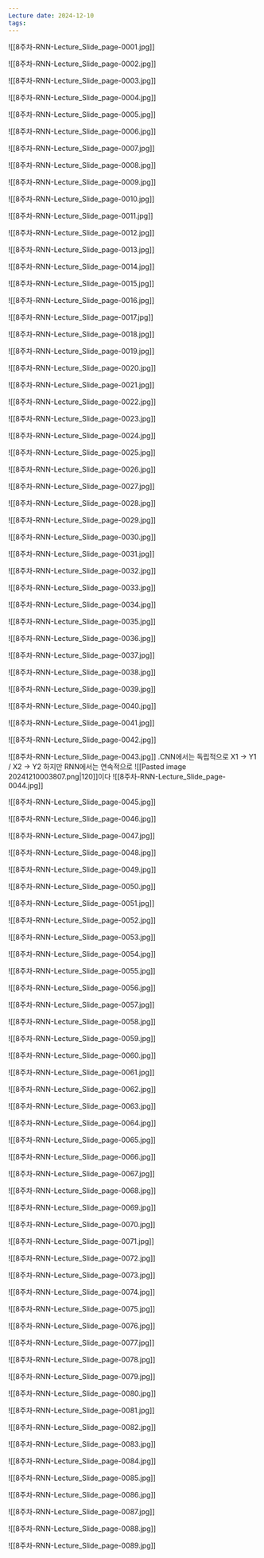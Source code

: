 ```yaml
---
Lecture date: 2024-12-10
tags:
---
```


![[8주차-RNN-Lecture_Slide_page-0001.jpg]]

![[8주차-RNN-Lecture_Slide_page-0002.jpg]]

![[8주차-RNN-Lecture_Slide_page-0003.jpg]]

![[8주차-RNN-Lecture_Slide_page-0004.jpg]]

![[8주차-RNN-Lecture_Slide_page-0005.jpg]]

![[8주차-RNN-Lecture_Slide_page-0006.jpg]]

![[8주차-RNN-Lecture_Slide_page-0007.jpg]]

![[8주차-RNN-Lecture_Slide_page-0008.jpg]]

![[8주차-RNN-Lecture_Slide_page-0009.jpg]]

![[8주차-RNN-Lecture_Slide_page-0010.jpg]]

![[8주차-RNN-Lecture_Slide_page-0011.jpg]]

![[8주차-RNN-Lecture_Slide_page-0012.jpg]]

![[8주차-RNN-Lecture_Slide_page-0013.jpg]]

![[8주차-RNN-Lecture_Slide_page-0014.jpg]]

![[8주차-RNN-Lecture_Slide_page-0015.jpg]]

![[8주차-RNN-Lecture_Slide_page-0016.jpg]]

![[8주차-RNN-Lecture_Slide_page-0017.jpg]]

![[8주차-RNN-Lecture_Slide_page-0018.jpg]]

![[8주차-RNN-Lecture_Slide_page-0019.jpg]]

![[8주차-RNN-Lecture_Slide_page-0020.jpg]]

![[8주차-RNN-Lecture_Slide_page-0021.jpg]]

![[8주차-RNN-Lecture_Slide_page-0022.jpg]]

![[8주차-RNN-Lecture_Slide_page-0023.jpg]]

![[8주차-RNN-Lecture_Slide_page-0024.jpg]]

![[8주차-RNN-Lecture_Slide_page-0025.jpg]]

![[8주차-RNN-Lecture_Slide_page-0026.jpg]]

![[8주차-RNN-Lecture_Slide_page-0027.jpg]]

![[8주차-RNN-Lecture_Slide_page-0028.jpg]]

![[8주차-RNN-Lecture_Slide_page-0029.jpg]]

![[8주차-RNN-Lecture_Slide_page-0030.jpg]]

![[8주차-RNN-Lecture_Slide_page-0031.jpg]]

![[8주차-RNN-Lecture_Slide_page-0032.jpg]]

![[8주차-RNN-Lecture_Slide_page-0033.jpg]]

![[8주차-RNN-Lecture_Slide_page-0034.jpg]]

![[8주차-RNN-Lecture_Slide_page-0035.jpg]]

![[8주차-RNN-Lecture_Slide_page-0036.jpg]]

![[8주차-RNN-Lecture_Slide_page-0037.jpg]]

![[8주차-RNN-Lecture_Slide_page-0038.jpg]]

![[8주차-RNN-Lecture_Slide_page-0039.jpg]]

![[8주차-RNN-Lecture_Slide_page-0040.jpg]]

![[8주차-RNN-Lecture_Slide_page-0041.jpg]]

![[8주차-RNN-Lecture_Slide_page-0042.jpg]]

![[8주차-RNN-Lecture_Slide_page-0043.jpg]]
.CNN에서는 독립적으로 X1 -> Y1 / X2 -> Y2
하지만 RNN에서는 연속적으로 ![[Pasted image 20241210003807.png|120]]이다
![[8주차-RNN-Lecture_Slide_page-0044.jpg]]

![[8주차-RNN-Lecture_Slide_page-0045.jpg]]

![[8주차-RNN-Lecture_Slide_page-0046.jpg]]

![[8주차-RNN-Lecture_Slide_page-0047.jpg]]

![[8주차-RNN-Lecture_Slide_page-0048.jpg]]

![[8주차-RNN-Lecture_Slide_page-0049.jpg]]

![[8주차-RNN-Lecture_Slide_page-0050.jpg]]

![[8주차-RNN-Lecture_Slide_page-0051.jpg]]

![[8주차-RNN-Lecture_Slide_page-0052.jpg]]

![[8주차-RNN-Lecture_Slide_page-0053.jpg]]

![[8주차-RNN-Lecture_Slide_page-0054.jpg]]

![[8주차-RNN-Lecture_Slide_page-0055.jpg]]

![[8주차-RNN-Lecture_Slide_page-0056.jpg]]

![[8주차-RNN-Lecture_Slide_page-0057.jpg]]

![[8주차-RNN-Lecture_Slide_page-0058.jpg]]

![[8주차-RNN-Lecture_Slide_page-0059.jpg]]

![[8주차-RNN-Lecture_Slide_page-0060.jpg]]

![[8주차-RNN-Lecture_Slide_page-0061.jpg]]

![[8주차-RNN-Lecture_Slide_page-0062.jpg]]

![[8주차-RNN-Lecture_Slide_page-0063.jpg]]

![[8주차-RNN-Lecture_Slide_page-0064.jpg]]

![[8주차-RNN-Lecture_Slide_page-0065.jpg]]

![[8주차-RNN-Lecture_Slide_page-0066.jpg]]

![[8주차-RNN-Lecture_Slide_page-0067.jpg]]

![[8주차-RNN-Lecture_Slide_page-0068.jpg]]

![[8주차-RNN-Lecture_Slide_page-0069.jpg]]

![[8주차-RNN-Lecture_Slide_page-0070.jpg]]

![[8주차-RNN-Lecture_Slide_page-0071.jpg]]

![[8주차-RNN-Lecture_Slide_page-0072.jpg]]

![[8주차-RNN-Lecture_Slide_page-0073.jpg]]

![[8주차-RNN-Lecture_Slide_page-0074.jpg]]

![[8주차-RNN-Lecture_Slide_page-0075.jpg]]

![[8주차-RNN-Lecture_Slide_page-0076.jpg]]

![[8주차-RNN-Lecture_Slide_page-0077.jpg]]

![[8주차-RNN-Lecture_Slide_page-0078.jpg]]

![[8주차-RNN-Lecture_Slide_page-0079.jpg]]

![[8주차-RNN-Lecture_Slide_page-0080.jpg]]

![[8주차-RNN-Lecture_Slide_page-0081.jpg]]

![[8주차-RNN-Lecture_Slide_page-0082.jpg]]

![[8주차-RNN-Lecture_Slide_page-0083.jpg]]

![[8주차-RNN-Lecture_Slide_page-0084.jpg]]

![[8주차-RNN-Lecture_Slide_page-0085.jpg]]

![[8주차-RNN-Lecture_Slide_page-0086.jpg]]

![[8주차-RNN-Lecture_Slide_page-0087.jpg]]

![[8주차-RNN-Lecture_Slide_page-0088.jpg]]

![[8주차-RNN-Lecture_Slide_page-0089.jpg]]